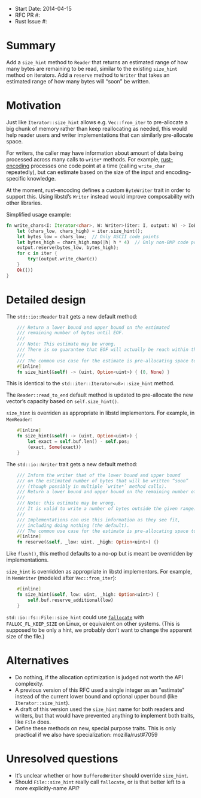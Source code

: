 - Start Date: 2014-04-15
- RFC PR #:
- Rust Issue #:

# Summary

Add a `size_hint` method to `Reader` that
returns an estimated range of how many bytes are remaining to be read,
similar to the existing `size_hint` method on iterators.
Add a `reserve` method to `Writer` that
takes an estimated range of how many bytes will “soon” be written.


# Motivation

Just like `Iterator::size_hint` allows e.g. `Vec::from_iter`
to pre-allocate a big chunk of memory rather than keep reallocating as needed,
this would help reader users and writer implementations that can similarly
pre-allocate space.

For writers, the caller may have information about amount of data being processed
across many calls to `write*` methods.
For example, [rust-encoding](https://github.com/lifthrasiir/rust-encoding)
processes one code point at a time (calling `write_char` repeatedly),
but can estimate based on the size of the input and encoding-specific knowledge.

At the moment, rust-encoding defines a custom `ByteWriter` trait
in order to support this.
Using libstd’s `Writer` instead would improve composability with other libraries.

Simplified usage example:

```rust
fn write_chars<I: Iterator<char>, W: Writer>(iter: I, output: W) -> IoError(()) {
    let (chars_low, chars_high) = iter.size_hint();
    let bytes_low = chars_low;  // Only ASCII code points
    let bytes_high = chars_high.map(|h| h * 4)  // Only non-BMP code points
    output.reserve(bytes_low, bytes_high);
    for c in iter {
        try!(output.write_char(c))
    }
    Ok(())
}
```

# Detailed design

The `std::io::Reader` trait gets a new default method:

```rust
    /// Return a lower bound and upper bound on the estimated
    /// remaining number of bytes until EOF.
    ///
    /// Note: This estimate may be wrong.
    /// There is no guarantee that EOF will actually be reach within this range.
    ///
    /// The common use case for the estimate is pre-allocating space to store the results.
    #[inline]
    fn size_hint(&self) -> (uint, Option<uint>) { (0, None) }
```

This is identical to the `std::iter::Iterator<u8>::size_hint` method.

The `Reader::read_to_end` default method is updated
to pre-allocate the new vector’s capacity based on `self.size_hint()`.

`size_hint` is overriden as appropriate in libstd implementors.
For example, in `MemReader`:

```rust
    #[inline]
    fn size_hint(&self) -> (uint, Option<uint>) {
        let exact = self.buf.len() - self.pos;
        (exact, Some(exact))
    }
```

The `std::io::Writer` trait gets a new default method:

```rust
    /// Inform the writer that of the lower bound and upper bound
    /// on the estimated number of bytes that will be written “soon”
    /// (though possibly in multiple `write*` method calls).
    /// Return a lower bound and upper bound on the remaining number of bytes until EOF.
    ///
    /// Note: this estimate may be wrong.
    /// It is valid to write a number of bytes outside the given range.
    ///
    /// Implementations can use this information as they see fit,
    /// including doing nothing (the default).
    /// The common use case for the estimate is pre-allocating space to store the results.
    #[inline]
    fn reserve(&self, _low: uint, _high: Option<uint>) {}
```

Like `flush()`, this method defaults to a no-op
but is meant be overridden by implementations.

`size_hint` is overridden as appropriate in libstd implementors.
For example, in `MemWriter` (modeled after `Vec::from_iter`):

```rust
    #[inline]
    fn size_hint(&self, low: uint, _high: Option<uint>) {
        self.buf.reserve_additional(low)
    }
```

`std::io::fs::File::size_hint` could use
[`fallocate`](http://man7.org/linux/man-pages/man2/fallocate.2.html)
with `FALLOC_FL_KEEP_SIZE` on Linux,
or equivalent on other systems.
(This is supposed to be only a hint,
we probably don’t want to change the apparent size of the file.)

# Alternatives

* Do nothing, if the allocation optimization is judged not worth the API complexity.
* A previous version of this RFC used a single integer as an "estimate" instead
  of the current lower bound and optional upper bound (like `Iterator::size_hint`).
* A draft of this version used the `size_hint` name for both readers and writers,
  but that would have prevented anything to implement both traits, like `File` does.
* Define these methods on new, special purpose traits.
  This is only practical if we also have specialization: mozilla/rust#7059

# Unresolved questions

* It’s unclear whether or how `BufferedWriter` should override `size_hint`.
* Should `File::size_hint` really call `fallocate`,
  or is that better left to a more explicitly-name API?

